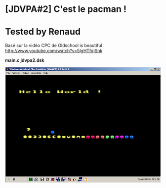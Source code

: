 # [JDVPA#2] C'est le pacman !
# Tested by Renaud

Basé sur la vidéo CPC de Oldschool is beautiful : http://www.youtube.com/watch?v=5lgHTfqISnk

__main.c jdvpa2.dsk__

![JDVPA2.dsk.png](JDVPA2.dsk.png)


